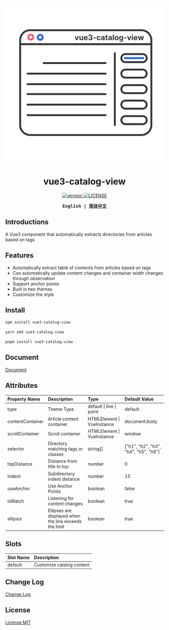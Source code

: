<div align="center">
  <img src="https://raw.githubusercontent.com/shilim-developer/vue3-catalog-view/refs/heads/master/packages/vue3-catalog-view/logo.svg?raw=true"/>
</div>

<h1 align="center">vue3-catalog-view</h1>

<p align="center">
  <a href="https://github.com/shilim-developer/vue3-catalog-view/blob/master">
    <img alt="version" src="https://img.shields.io/github/package-json/v/shilim-developer/vue3-catalog-view"/>
  </a>
  <a href="https://github.com/shilim-developer/vue3-catalog-view/blob/master/LICENSE">
    <img alt="LICENSE" src="https://img.shields.io/github/license/shilim-developer/vue3-catalog-view"/>
  </a>
</p>

<div align="center">
<strong>
<samp>

English | [简体中文](README.zh-Hans.md)

</samp>
</strong>
</div>

## Introductions

A Vue3 component that automatically extracts directories from articles based on tags

## Features

- Automatically extract table of contents from articles based on tags
- Can automatically update content changes and container width changes through observation
- Support anchor points
- Built in two themes
- Customize the style

## Install

```sh
npm install vue3-catalog-view
```

```sh
yarn add vue3-catalog-view
```

```sh
pnpm install vue3-catalog-view
```

## Document

[Document](https://shilim-developer.github.io/vue3-catalog-view/)

## Attributes

| Property Name    | Description                                            | Type                       | Default Value                        |
| :--------------- | :----------------------------------------------------- | :------------------------- | :----------------------------------- |
| type             | Theme Type                                             | default \| line \| point   | default                              |
| contentContainer | Article content container                              | HTMLElement \| VueInstance | document.body                        |
| scrollContainer  | Scroll container                                       | HTMLElement \| VueInstance | window                               |
| selector         | Directory matching tags or classes                     | string[]                   | ["h1", "h2", "h3", "h4", "h5", "h6"] |
| topDistance      | Distance from title to top                             | number                     | 0                                    |
| indent           | Subdirectory indent distance                           | number                     | 15                                   |
| useAnchor        | Use Anchor Points                                      | boolean                    | false                                |
| isWatch          | Listening for content changes                          | boolean                    | true                                 |
| ellipsis         | Ellipses are displayed when the line exceeds the limit | boolean                    | true                                 |

## Slots

| Slot Name | Description               |
| :-------- | :------------------------ |
| default   | Customize catalog content |

## Change Log

[Change Log](./CHANGELOG.md)

## License

[License MIT](./LICENSE)
